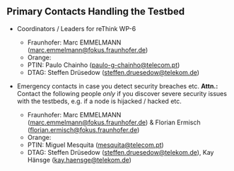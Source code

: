 ## Primary Contacts Handling the Testbed
* Coordinators / Leaders for reThink WP-6
    * Fraunhofer:  Marc EMMELMANN (marc.emmelmann@fokus.fraunhofer.de)
    * Orange:
    * PTIN: Paulo Chainho (paulo-g-chainho@telecom.pt)
    * DTAG: Steffen Drüsedow (steffen.druesedow@telekom.de)

* Emergency contacts in case you detect security breaches etc.
**Attn.:** Contact the following people _only_ if you discover severe security issues with the testbeds, e.g. if a node is hijacked / hacked etc.
    * Fraunhofer: Marc EMMELMANN (marc.emmelmann@fokus.fraunhofer.de) & Florian Ermisch (florian.ermisch@fokus.fraunhofer.de)
    * Orange:
    * PTIN: Miguel Mesquita (mesquita@telecom.pt)
    * DTAG: Steffen Drüsedow (steffen.druesedow@telekom.de), Kay Hänsge (kay.haensge@telekom.de)
